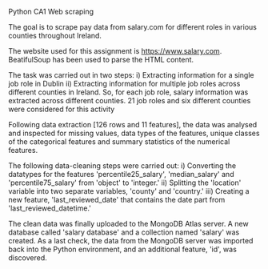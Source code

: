 Python CA1 Web scraping

The goal is to scrape pay data from salary.com for different roles in various counties throughout Ireland.

The website used for this assignment is https://www.salary.com. BeatifulSoup has been used to parse the HTML content.

The task was carried out in two steps:
i) Extracting information for a single job role in Dublin
ii) Extracting information for multiple job roles across different counties in Ireland. So, for each job role, salary information was extracted across different counties. 21 job roles and six different counties were considered for this activity 

Following data extraction [126 rows and 11 features], the data was analysed and inspected for missing values, data types of the features, unique classes of the categorical features and summary statistics of the numerical features.

The following data-cleaning steps were carried out:
i) Converting the datatypes for the features 'percentile25_salary', 'median_salary' and 'percentile75_salary' from 'object' to 'integer.'
ii) Splitting the 'location' variable into two separate variables, 'county' and 'country.'
iii) Creating a new feature, 'last_reviewed_date' that contains the date part from 'last_reviewed_datetime.'

The clean data was finally uploaded to the MongoDB Atlas server. A new database called 'salary database' and a collection named 'salary' was created. As a last check, the data from the MongoDB server was imported back into the Python environment, and an additional feature, 'id', was discovered.

